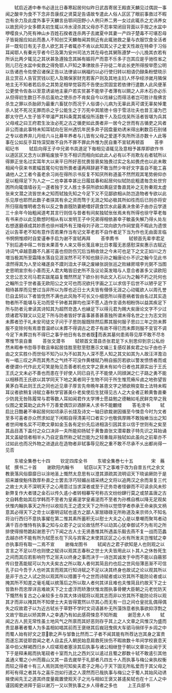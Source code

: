 <!-- { "loadSidebar": true } -->
　　轼启近逓中奉书必逹比日春寒起居何似昨日武昌寄居王殿直天麟见过偶説一事闻之酸辛为食不下念非吾康叔之贤莫足告语故专遣此人俗人区区了眼前事救过不暇岂有余力及此度外事乎天麟言岳鄂间田野小人例只养二男一女过此辄杀之尤讳养女以故民间少女多鳏夫初生辄以冷水浸杀其父母亦不忍率常闭目背面以手按之水盆中咿嘤良乆乃死有神山乡百姓石揆者连杀两子去嵗夏中其妻一产四子楚毒不可堪忍母子皆毙报应如此而愚人不知创艾天麟毎闻其侧近有此辄驰救之量与衣服饮食全活者非一既旬日有无子息人欲乞其子者辄亦不肯以此知其父子之爱天性故在特牵于习俗耳闻鄂人有秦光亨者今巳及第为安州司法方其在母也其舅陈遵梦一小儿挽其衣若有所诉比两夕辄见之其状甚急遵独念其姊有娠将产而意不乐多子岂其应是乎驰徃省之则儿巳在水盆中矣救之得免鄂人戸知之凖律故杀子孙徒二年此长吏所得按举愿公明以告诸邑令佐使召诸保正告以法律谕以祸福约以必行使归转以相语仍録条粉壁晓示且立赏召人告官赏钱以犯人及隣保家财充若客户则及其地主妇人怀孕经渉嵗月隣保地主无不知者若后杀之其势足相举觉容而不告使出赏固宜若依律行遣数人此风便革公更使令佐各以至意诱谕地主豪户若实贫甚不能举子者薄有以赒之人非木石亦必乐从但得初生数日不杀后虽劝之使杀亦不肯矣自今以徃縁公而得活者岂可胜计哉佛言杀生之罪以杀胎卵为最重六畜犹尔而况于人俗谓小儿病为无辜此真可谓无辜矣悼耄杀人犹不死况无罪而杀之乎公能生之于万死中其隂徳十倍于雪活壮夫也昔王濬为巴郡太守巴人生子皆不举濬严其科条寛其徭役所活数千人及后伐吴所活者皆堪为兵其父母戒之曰王府君生汝汝必死之古之循吏如此类者非一居今之世而有古循吏之风者非公而谁此事特未知耳轼向在宻州遇饥年民多弃子因盘量劝诱米得出剰数百石别储之专以收养弃儿月给六斗比朞年养者与儿皆有父母之爱遂不失所所活亦数十人此等事在公如反手耳恃深契故不自外不罪不罪此外惟为民自重不宣轼再顿首
　　荅李昭玘书
　　轼启向得王子中兄弟书具道足下毎相见语辄见及意相予甚厚即欲作书以道区区又念方以罪垢废放平生不相识而相向如此此人必有以不肖欺左右者轼所以得罪正坐名过实耳年大以来平日所好恶忧畏皆衰矣独畏过实之名如畏虎也以此未敢相闻今获来书累幅首尾句句皆所畏者谨再拜辞避不敢当然少年好文字虽自不能工喜诵他人之工者今虽老余习尚在得所示书反复不知厌所称道虽不然然观其笔势俯仰亦足以粗得足下为人之一二也幸甚幸甚比日履兹春和起居何似轼防庇粗遣毎念处世穷困所向辄值墙谷无一遂者独于文人胜士多获所欲如黄庭坚鲁直晁补之无咎秦观太虚张来文潜之流皆世未之知而轼独先知之今足下又不见鄙欲相从防岂造物者专欲以此乐见厚也耶然此数子者挟其有余之资而骛于无涯之知必极其所如徃而后已则亦将安所归宿哉惟明者念有以反之鲁直旣防妻絶嗜好蔬食饮水此最勇决舍弟子由亦云学道三十余年今始粗闻道考其言行则信与昔者有间矣独轼伥伥焉未有所得也徐守莘老毎有书来亦以此见敎想时相从有以发明王子中兄弟得相依甚幸子敏虽失解乃得乆处左右想遂磨琢成其妙质也徐州城外有王陵母刘子政二坟向欲为作祠堂竟不暇此为遗恨近以告莘老不知有意作否若果作当有记文莘老若不自作者足下当为作也无由面言临书惘惘惟顺时自爱谨奉手启为谢不宣轼再拜
　　荅李廌书
　　轼顿首先辈李君足下别后逓中得二书皆未果荅专人来又辱长笺且审比日孝履无恙感慰深矣惠示古赋近诗词气卓越意趣不凡甚可喜也但防伤冗后当稍收敛之今未可也足下之文正如川之方増当极其所至霜降水落自见涯涘然不可不知也録示孙之翰唐论仆不识之翰今见此书凛然得其为人至论褚遂良不譛刘洎太子瑛之废縁张説张巡之败縁房琯李光弼不当图史思明宣宗有小善而无人君大略皆旧史所不及议论英发暗与人意合者甚多又读欧阳文忠公志文司马君实跋尾益复慨然然足下欲仆别书此文入石以为之翰不朽之托何也之翰所立于世者虽无欧阳公之文可也而况欲托字画之工以求信于后世不以陋乎足下相待甚厚而见誉过当非所以为厚也近日士大夫皆有僣侈无涯之心动辄欲人以周孔誉巳自孟轲以下者皆怃然不满也此风殆不可长又仆细思所以得患祸者皆由名过其实造物者所不能堪与无功而受千钟者其罪均也深不愿人造作言语务相粉饰以益其疾足下所与防者元聿读其诗知其为超然竒逸人也縁足下以得元君为赐大矣唐论文字不少过烦诸君写録又以见足下所与防者皆好学喜事甚善甚善独所谓未得名世之士为志文则未葬者恐于礼未安司徒文子问于子思防服既除然后葬其服何服子思曰三年之防未葬服不变除何有焉昔晋温峤以未葬不得调古之君子有故不得巳而未葬则服不变官不调今足下未葬岂有不得巳之事乎他日有名世者既而表其墓何患焉辱见厚不敢不尽冬寒惟节哀自重
　　荅张文潜书
　　轼顿首文潜县丞张君足下乆别思仰到京公私纷然未暇奉书忽辱手敎且审起居佳胜至慰至慰惠示文编三复感叹甚矣君之似子由也子由之文实胜仆而世俗不知乃以为不如其为人深不愿人知之其文如其为人故汪洋澹泊有一唱三叹之声而其秀杰之气终不可没作黄楼赋乃稍自振厉若欲以警发愦愦者而或者便谓仆代作此尤可笑是殆见吾善者机也文字之衰未有如今日者也其源实出于王氏王氏之文未必不善也而患在于好使人同已自孔子不能使人同顔渊之仁子路之勇不能以相移而王氏欲以其学同天下地之美者同于生物不同于所生惟荒瘠斥卤之地弥望皆黄茅白苇此则王氏之同也近见章子厚言先帝晩年甚患文字之陋欲稍变取士法特未暇耳议者欲稍复诗赋立春秋学官甚美仆老矣使后生犹得见古人之大全者正赖黄鲁直秦少防晁无咎陈履常与君等数人耳如闻君作太学博士愿益勉之德輶如毛民鲜克举之我仪图之爱莫助之此外千万善爱偶饮卯酒醉来人求书不能覼缕
　　答毛滂书
　　轼启比日酷暑不审起居何如顷承示长牋及诗文一轴日欲裁谢因循至今悚息今时为文者至多可喜者亦众然求如足下闲暇自得清美可口者实少也敬佩厚赐不敢独飨当出之知者世间唯名实不可欺文章如金玉各有定价先后进相汲引因其言以信于世则有之矣至其品目髙下盖付之众口决非一夫所能抑扬轼于黄鲁直张文潜辈数子特先识之耳始诵其文盖疑信者相半乆乃自定翕然称之轼岂能为之轻重哉非独轼如此虽向之前辈亦不过如此也而况外物之进退此在造物者非轼事辱见贶之重不敢不尽承不乆出都尚得一见否

　　东坡全集巻七十四
　　钦定四库全书
　　东坡全集巻七十五　　　　宋　蘓轼　撰书二十首
　　谢欧阳内翰书
　　轼窃以天下之事难于改为自昔五代之余文教衰落风俗靡靡日以涂地圣上慨然太息思有以澄其源疏其流明诏天下晓谕厥防于是招来雄俊魁伟敦厚朴直之士罢去浮巧轻媚丛错采绣之文将以追两汉之余而渐复三代之故士大夫不深明天子之心用意过当求深者或至于迂务竒者怪僻而不可读余风未殄新弊复作大者镂之金石以传久逺小者转相摹写号称古文纷纷肆行莫之或禁盖唐之古文自韩愈始其后学韩而不至者为皇甫湜学皇甫湜而不至者为孙樵自樵以降无足观矣伏惟内翰执事天之所付以收拾先王之遗文天下之所待以觉悟学者恭承王命亲执文柄意其必得天下之竒士以塞明诏轼也逺方之鄙人家居碌碌无所称道及来京师久不知名将治行西归不意执事擢在第二惟其素所蓄积无以慰士大夫之心是以羣嘲而聚骂者动满千百亦惟恃有执事之知与众君子之议论故恬然不以动其心犹幸御试不为有司之所排使得搢笏跪起谢恩于门下闻之古人士无贤愚惟其所遇盖乐毅去燕不复一战而范蠡去越亦终不能有所为轼愿长在下风与宾客之末使其区区之心长有所发夫岂惟轼之幸亦执事将有取一二焉不宣
　　谢梅龙图书
　　轼闻古之君子欲知是人也则观之以言言之不足以尽也则使之赋诗以观其志春秋之世士大夫皆用此以卜其人之休咎死生之间而其应若影响符节之宻夫以终身之事而决于一诗岂其诚发于中而不能以自蔽邪传曰登髙能赋可以为大夫矣古之所以取人者何其简且约也后之世风俗薄恶渐不可信孔子曰今吾于人也听其言而观其行知诗赋之不足以决其终身也故试之论以观其所以是非于古之人试之防以观其所以措置于今之世而诗赋者或以穷其所不能防论者或以掩其所不知差之毫毛辄以摈落后之所以取人者何其详且难也夫惟简且约故天下之士皆敦朴而忠厚详且难故天下之士虚浮而矫激伏惟龙图执事骨鲠大臣朝之元老忧防天下慨然有复古之心亲较多士存其大体诗赋将以观其志而非以穷其所不能防论将以观其才而非以掩其所不知使士大夫皆得寛然以尽其心而无有一日之间仓皇扰乱偶得偶失之叹故君子以为近古轼长于草野不学时文词语甚朴无所藻饰意者执事欲抑浮剽之文故宁取此以矫其弊人之幸遇乃有如此感荷悚息不知所裁
　　谢范舍人书
　　轼闻之古人民无常性虽土地风气之所禀而其好恶则存乎其上之人文章之风惟汉为盛而贵显暴著者蜀人为多盖相如唱其前而王褒继其后峩冠曳佩大车驷马徜徉乎乡闾之中而蜀人始有好文之意歌之声与邹鲁比然而二子者不闻其能有所荐达岂其身之富贵而遂忘其徒耶尝闻之老人自孟氏入朝民始息肩救死扶伤不暇故数十年间学校衰息天圣中伯父觧褐西归乡人叹嗟观者塞涂其后执事与诸公相继登于朝以文章功业闻于天下于是释耒耜而执笔砚者十室而九比之西刘又以逺过且蜀之郡数十轼不敢逺引其他盖通义蜀之小州而眉山又其一县去嵗举于礼部者凡四五十人而执事与梅公亲执权衡而较之得者十有三人焉则其他可知矣夫君子之用心于天下固无所私爱而于其父母之邦茍有得之者其与之喜乐岂如行道之人漠然而已哉执事与梅公之于蜀人其始风动诱掖使闻先王之道其终度量裁置使观天子之光与相如王褒又甚逺矣轼也在十三人之中谨因阍吏进拜于庭以谢万一又以贺执事之乡人得者之多也
　　上王兵部书
